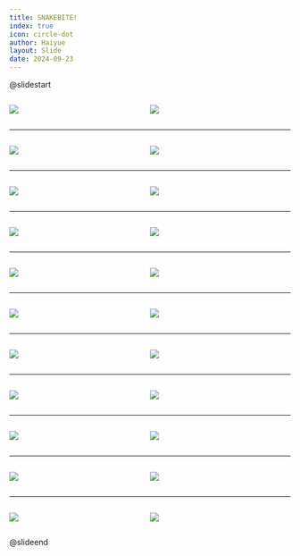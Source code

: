 ```yaml
---
title: SNAKEBITE!
index: true
icon: circle-dot
author: Haiyue
layout: Slide
date: 2024-09-23
---
```

 
@slidestart

<div style="display:flex">
<div style="flex:1">

![](/reading/english/Level-S/SNAKEBITE!/001.webp)
</div>
<div style="flex:1">

![](/reading/english/Level-S/SNAKEBITE!/002.webp)
</div>
</div>

---

<div style="display:flex">
<div style="flex:1">

![](/reading/english/Level-S/SNAKEBITE!/003.webp)
</div>
<div style="flex:1">

![](/reading/english/Level-S/SNAKEBITE!/004.webp)
</div>
</div>

---

<div style="display:flex">
<div style="flex:1">

![](/reading/english/Level-S/SNAKEBITE!/005.webp)
</div>
<div style="flex:1">

![](/reading/english/Level-S/SNAKEBITE!/006.webp)
</div>
</div>

---

<div style="display:flex">
<div style="flex:1">

![](/reading/english/Level-S/SNAKEBITE!/007.webp)
</div>
<div style="flex:1">

![](/reading/english/Level-S/SNAKEBITE!/008.webp)
</div>
</div>

---

<div style="display:flex">
<div style="flex:1">

![](/reading/english/Level-S/SNAKEBITE!/009.webp)
</div>
<div style="flex:1">

![](/reading/english/Level-S/SNAKEBITE!/010.webp)
</div>
</div>

---

<div style="display:flex">
<div style="flex:1">

![](/reading/english/Level-S/SNAKEBITE!/011.webp)
</div>
<div style="flex:1">

![](/reading/english/Level-S/SNAKEBITE!/012.webp)
</div>
</div>

---

<div style="display:flex">
<div style="flex:1">

![](/reading/english/Level-S/SNAKEBITE!/013.webp)
</div>
<div style="flex:1">

![](/reading/english/Level-S/SNAKEBITE!/014.webp)
</div>
</div>

---

<div style="display:flex">
<div style="flex:1">

![](/reading/english/Level-S/SNAKEBITE!/015.webp)
</div>
<div style="flex:1">

![](/reading/english/Level-S/SNAKEBITE!/016.webp)
</div>
</div>

---

<div style="display:flex">
<div style="flex:1">

![](/reading/english/Level-S/SNAKEBITE!/017.webp)
</div>
<div style="flex:1">

![](/reading/english/Level-S/SNAKEBITE!/018.webp)
</div>
</div>

---

<div style="display:flex">
<div style="flex:1">

![](/reading/english/Level-S/SNAKEBITE!/019.webp)
</div>
<div style="flex:1">

![](/reading/english/Level-S/SNAKEBITE!/020.webp)
</div>
</div>

---

<div style="display:flex">
<div style="flex:1">

![](/reading/english/Level-S/SNAKEBITE!/021.webp)
</div>
<div style="flex:1">

![](/reading/english/Level-S/SNAKEBITE!/022.webp)
</div>
</div>

@slideend